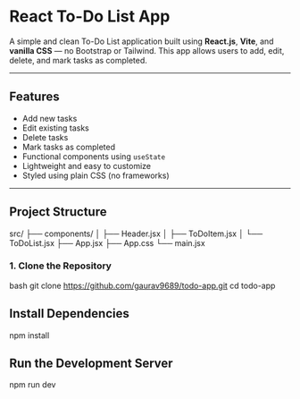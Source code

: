 #  React To-Do List App

A simple and clean To-Do List application built using **React.js**, **Vite**, and **vanilla CSS** — no Bootstrap or Tailwind. This app allows users to add, edit, delete, and mark tasks as completed.

---

## Features

- Add new tasks
- Edit existing tasks
- Delete tasks
- Mark tasks as completed
- Functional components using `useState`
- Lightweight and easy to customize
- Styled using plain CSS (no frameworks)

---

##  Project Structure
src/
├── components/
│ ├── Header.jsx
│ ├── ToDoItem.jsx
│ └── ToDoList.jsx
├── App.jsx
├── App.css
└── main.jsx

### 1. Clone the Repository

bash
git clone https://github.com/gaurav9689/todo-app.git
cd todo-app

## Install Dependencies
npm install

## Run the Development Server
npm run dev

